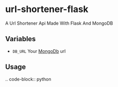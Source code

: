 # url-shortener-flask
A Url Shortener Api Made With Flask And MongoDB

## Variables

- `DB_URL` Your [MongoDb](https://www.mongodb.com/) url


## Usage

.. code-block:: python


